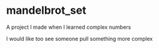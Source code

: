 # mandelbrot_set
A project I made when I learned complex numbers

I would like too see someone pull something more complex

